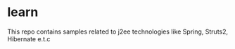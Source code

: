 learn
=====

This repo contains samples related to j2ee technologies like Spring, Struts2, Hibernate e.t.c